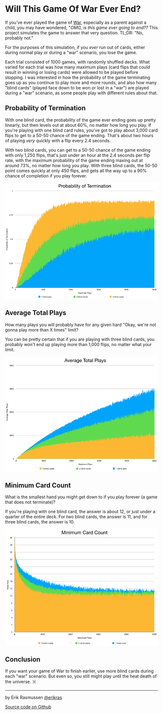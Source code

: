 # Will This Game Of War Ever End?

If you've ever played the game of [War](<https://en.wikipedia.org/wiki/War_(card_game)>), especially as a parent against a child, you may have wondered, "_OMG, is this game ever going to end??_ This project simulates the game to answer that very question. TL;DR: "No, probably not."

For the purposes of this simulation, if you _ever_ run out of cards, either during normal play or during a "war" scenario, you lose the game.

Each trial consisted of 1000 games, with randomly shuffled decks. What varied for each trial was how many maximum plays (card flips that could result in winning or losing cards) were allowed to be played before stopping. I was interested in how the probability of the game terminating goes up as you continue to play more and more rounds, and also how many "blind cards" (played face down to be won or lost in a "war") are played during a "war" scenario, as some people play with different rules about that.

## Probability of Termination

With one blind card, the probability of the game ever ending goes up pretty linearly, but then levels out at about 60%, no matter how long you play. If you're playing with one blind card rules, you've got to play about 3,000 card flips to get to a 50-50 chance of the game ending. That's about two hours of playing _very_ quickly with a flip every 2.4 seconds.

With two blind cards, you can get to a 50-50 chance of the game ending with only 1,250 flips, that's just under an hour at the 2.4 seconds per flip rate, with the maximum probability of the game ending maxing out at around 73%, no matter how long you play. With three blind cards, the 50-50 point comes quickly at only 450 flips, and gets all the way up to a 90% chance of completion if you play forever.

![Probability of Termination](https://raw.githubusercontent.com/erikras/war/master/charts/termination.jpg)

## Average Total Plays

How many plays you will probably have for any given hard "Okay, we're not gonna play more than X times" limit?

You can be pretty certain that if you are playing with three blind cards, you probably won't end up playing more than 1,000 flips, no matter what your limit.

![Average Total Plays](https://raw.githubusercontent.com/erikras/war/master/charts/plays.jpg)

## Minimum Card Count

What is the smallest hand you might get down to if you play forever (a game that does not terminate)?

If you're playing with one blind card, the answer is about 12, or just under a quarter of the entire deck. For two blind cards, the answer is 11, and for three blind cards, the answer is 10.

![Minimum Card Count](https://raw.githubusercontent.com/erikras/war/master/charts/cards.jpg)

## Conclusion

If you want your game of War to finish earlier, use more blind cards during each "war" scenario. But even so, you still might play until the heat death of the universe. ☠️

---

by Erik Rasmussen [@erikras](https://twitter.com/erikras)

[Source code on Github](https://github.com/erikras/war)
